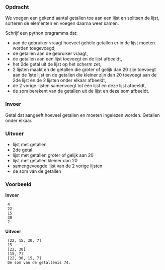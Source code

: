 ### Opdracht

We voegen een gekend aantal getallen toe aan een lijst en splitsen de lijst, sorteren de elementen en voegen daarna weer samen.

Schrijf een python pragramma dat:
+ aan de gebruiker vraagt hoeveel gehele getallen er in de lijst moeten worden toegevoegd,
+ de getallen aan de gebruiker vraagt,
+ de getallen aan een lijst toevoegt en de lijst afbeeldt,
+ het 2de getal uit de lijst op het scherm zet,
+ 2 lijsten maakt en de getallen die groter of gelijk dan 20 zijn toevoegt aan de 1ste lijst en de getallen die kleiner zijn dan 20 toevoegt aan de 2de lijst en de 2 lijsten onder elkaar afbeeldt,
+ de 2 vorige lijsten samenvoegt tot één lijst en deze lijst afbeeldt,
+ de som berekent van de getallen uit de lijst en deze som afbeeldt.

### Invoer

Getal dat aangeeft hoeveel getallen en moeten ingelezen worden.
Getallen onder elkaar.

### Uitvoer

* lijst met getallen
* 2de getal
* lijst met getallen groter of gelijk aan 20
* lijst met getallen kleiner dan 20
* samengevoegde lijst van de 2 vorige lijsten
* de som van de getallen

### Voorbeeld

**Invoer**
    
     4
     22
     15
     30
     7
    
**Uitvoer**
     
     [22, 15, 30, 7]
     15
     [22, 30]
     [15, 7]
     [22, 30, 15, 7]
     De som van de getallenis 74.
     
     
    
